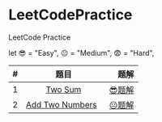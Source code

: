 # LeetCodePractice
LeetCode Practice

let 😎 = "Easy", 😐 = "Medium", 😨 = "Hard", 

| #        | 题目           | 题解  |
| ------------- |:-------------:| -----:|
| 1 | [Two Sum](https://leetcode.com/problems/two-sum/) | [😎题解](LeetCodePractice/Practice/001TwoSum.swift) |
| 2 | [Add Two Numbers](https://leetcode.com/problems/add-two-numbers/)   | [😐题解](LeetCodePractice/Practice/002AddTwoNumbers.swift) |
